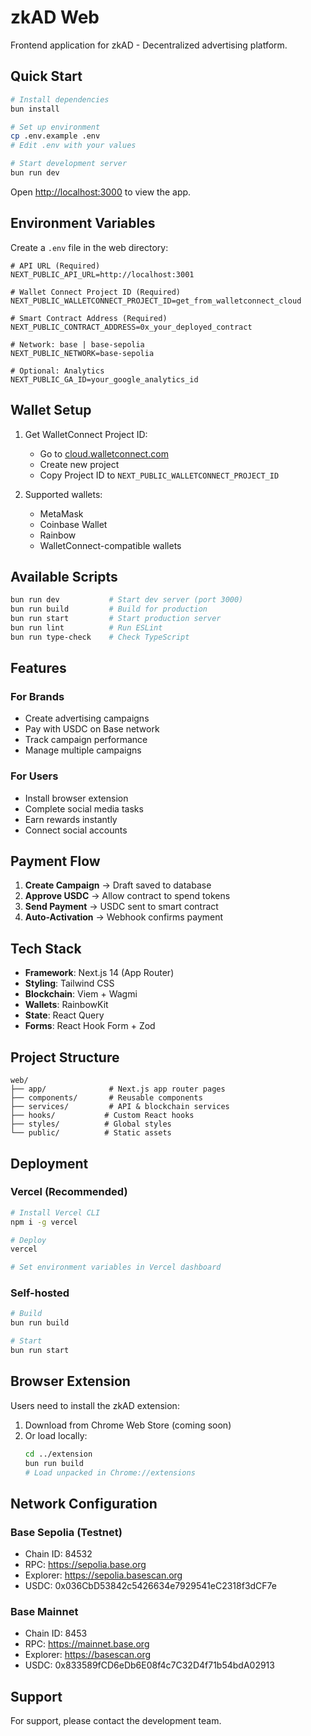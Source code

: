 # zkAD Web

Frontend application for zkAD - Decentralized advertising platform.

## Quick Start

```bash
# Install dependencies
bun install

# Set up environment
cp .env.example .env
# Edit .env with your values

# Start development server
bun run dev
```

Open [http://localhost:3000](http://localhost:3000) to view the app.

## Environment Variables

Create a `.env` file in the web directory:

```env
# API URL (Required)
NEXT_PUBLIC_API_URL=http://localhost:3001

# Wallet Connect Project ID (Required)
NEXT_PUBLIC_WALLETCONNECT_PROJECT_ID=get_from_walletconnect_cloud

# Smart Contract Address (Required)
NEXT_PUBLIC_CONTRACT_ADDRESS=0x_your_deployed_contract

# Network: base | base-sepolia
NEXT_PUBLIC_NETWORK=base-sepolia

# Optional: Analytics
NEXT_PUBLIC_GA_ID=your_google_analytics_id
```

## Wallet Setup

1. Get WalletConnect Project ID:
   - Go to [cloud.walletconnect.com](https://cloud.walletconnect.com)
   - Create new project
   - Copy Project ID to `NEXT_PUBLIC_WALLETCONNECT_PROJECT_ID`

2. Supported wallets:
   - MetaMask
   - Coinbase Wallet
   - Rainbow
   - WalletConnect-compatible wallets

## Available Scripts

```bash
bun run dev           # Start dev server (port 3000)
bun run build         # Build for production
bun run start         # Start production server
bun run lint          # Run ESLint
bun run type-check    # Check TypeScript
```

## Features

### For Brands
- Create advertising campaigns
- Pay with USDC on Base network
- Track campaign performance
- Manage multiple campaigns

### For Users
- Install browser extension
- Complete social media tasks
- Earn rewards instantly
- Connect social accounts

## Payment Flow

1. **Create Campaign** → Draft saved to database
2. **Approve USDC** → Allow contract to spend tokens
3. **Send Payment** → USDC sent to smart contract
4. **Auto-Activation** → Webhook confirms payment

## Tech Stack

- **Framework**: Next.js 14 (App Router)
- **Styling**: Tailwind CSS
- **Blockchain**: Viem + Wagmi
- **Wallets**: RainbowKit
- **State**: React Query
- **Forms**: React Hook Form + Zod

## Project Structure

```
web/
├── app/              # Next.js app router pages
├── components/       # Reusable components
├── services/         # API & blockchain services
├── hooks/           # Custom React hooks
├── styles/          # Global styles
└── public/          # Static assets
```

## Deployment

### Vercel (Recommended)
```bash
# Install Vercel CLI
npm i -g vercel

# Deploy
vercel

# Set environment variables in Vercel dashboard
```

### Self-hosted
```bash
# Build
bun run build

# Start
bun run start
```

## Browser Extension

Users need to install the zkAD extension:

1. Download from Chrome Web Store (coming soon)
2. Or load locally:
   ```bash
   cd ../extension
   bun run build
   # Load unpacked in Chrome://extensions
   ```

## Network Configuration

### Base Sepolia (Testnet)
- Chain ID: 84532
- RPC: https://sepolia.base.org
- Explorer: https://sepolia.basescan.org
- USDC: 0x036CbD53842c5426634e7929541eC2318f3dCF7e

### Base Mainnet
- Chain ID: 8453
- RPC: https://mainnet.base.org  
- Explorer: https://basescan.org
- USDC: 0x833589fCD6eDb6E08f4c7C32D4f71b54bdA02913

## Support

For support, please contact the development team.